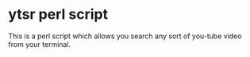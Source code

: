 # ytsr perl script
This is a perl script which allows you search any sort of you-tube video from your terminal.
